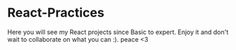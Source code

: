 # React-Practices
Here you will see my React projects since Basic to expert. Enjoy it and don't wait to collaborate on what you can :). peace &lt;3
